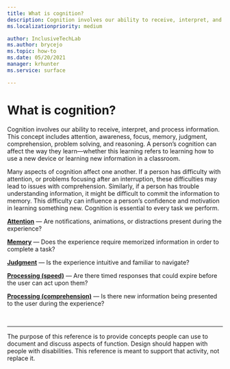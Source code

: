 ```yaml
---
title: What is cognition?
description: Cognition involves our ability to receive, interpret, and process information.
ms.localizationpriority: medium

author: InclusiveTechLab
ms.author: brycejo 
ms.topic: how-to
ms.date: 05/20/2021
manager: krhunter
ms.service: surface

---
```


# What is cognition?

Cognition involves our ability to receive, interpret, and process information. This concept includes attention, awareness, focus, memory, judgment, comprehension, problem solving, and reasoning. A person’s cognition can affect the way they learn—whether this learning refers to learning how to use a new device or learning new information in a classroom.

Many aspects of cognition affect one another. If a person has difficulty with attention, or problems focusing after an interruption, these difficulties may lead to issues with comprehension. Similarly, if a person has trouble understanding information, it might be difficult to commit the information to memory. This difficulty can influence a person’s confidence and motivation in learning something new. Cognition is essential to every task we perform.

**[Attention](cognition-attention.md)** &mdash; Are notifications, animations, or distractions present during the experience?

**[Memory](cognition-memory.md)** &mdash; Does the experience require memorized information in order to complete a task?

**[Judgment](cognition-judgment.md)** &mdash; Is the experience intuitive and familiar to navigate?

**[Processing (speed)](cognition-processing-speed.md)** &mdash; Are there timed responses that could expire before the user can act upon them?

**[Processing (comprehension)](cognition-processing-comprehension.md)** &mdash; Is there new information being presented to the user during the experience?


&nbsp;

[comment]: # (Footer statement)
___
The purpose of this reference is to provide concepts people can use to document and discuss aspects of function. Design should happen with people with disabilities. This reference is meant to support that activity, not replace it. 

